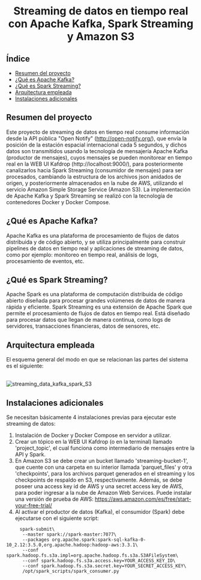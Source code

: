 <h1 align="center"> Streaming de datos en tiempo real con Apache Kafka, Spark Streaming y Amazon S3 </h1>

## Índice

- [Resumen del proyecto](#Resumen-del-proyecto)
- [¿Qué es Apache Kafka?](#qué-es-apache-kafka)
- [¿Qué es Spark Streaming?](#qué-es-spark-streaming)
- [Arquitectura empleada](#Arquitectura-empleada)
- [Instalaciones adicionales](#Instalaciones-adicionales)

## Resumen del proyecto
Este proyecto de streaming de datos en tiempo real consume información desde la API pública "Open Notify" (http://open-notify.org/), que envía la posición de la estación espacial internacional cada 5 segundos, y dichos datos son transmitidos usando la tecnología de mensajería Apache Kafka (productor de mensajes), cuyos mensajes se pueden monitorear en tiempo real en la WEB UI Kafdrop (http://localhost:9000/), para posteriormente canalizarlos hacia Spark Streaming (consumidor de mensajes) para ser procesados, cambiando la estructura de los archivos json anidados de origen, y posteriormente almacenados en la nube de AWS, utilizando el servicio Amazon Simple Storage Service (Amazon S3). La implementación de Apache Kafka y Spark Streaming se realizó con la tecnología de contenedores Docker y Docker Compose.

## ¿Qué es Apache Kafka?
Apache Kafka es una plataforma de procesamiento de flujos de datos distribuida y de código abierto, y se utiliza principalmente para construir pipelines de datos en tiempo real y aplicaciones de streaming de datos, como por ejemplo: monitoreo en tiempo real, análisis de logs, procesamiento de eventos, etc.

## ¿Qué es Spark Streaming?
Apache Spark es una plataforma de computación distribuida de código abierto diseñada para procesar grandes volúmenes de datos de manera rápida y eficiente. Spark Streaming es una extensión de Apache Spark que permite el procesamiento de flujos de datos en tiempo real. Está diseñado para procesar datos que llegan de manera continua, como logs de servidores, transacciones financieras, datos de sensores, etc.

## Arquitectura empleada
El esquema general del modo en que se relacionan las partes del sistema es el siguiente:
<br/><br/>

![streaming_data_kafka_spark_S3](https://github.com/Cris-Neumann/Streaming-data-with-Kafka-Spark-and-Amazon-S3/assets/99703152/6ac753d1-a994-4223-b315-69f56adcbf1c)

## Instalaciones adicionales
Se necesitan básicamente 4 instalaciones previas para ejecutar este streaming de datos:
  1. Instalación de Docker y Docker Compose en servidor a utilizar.
  2. Crear un tópico en la WEB UI Kafdrop (o en la terminal) llamado 'project_topic', el cual funciona como intermediario de mensajes entre la API y Spark.
  3. En Amazon S3 se debe crear un bucket llamado 'streaming-bucket-1', que cuente con una carpeta en su interior llamada 'parquet_files' y otra 'checkpoints', para los 
     archivos parquet generados en el streaming y los checkpoints de respaldo en S3, respectivamente. Además, se debe poseer una access key id de AWS y una
     secret access key de AWS, para poder ingresar a la nube de Amazon Web Services. Puede instalar una versión de prueba de AWS: https://aws.amazon.com/es/free/start-your-free-trial/
  5. Al activar el productor de datos (Kafka), el consumidor (Spark) debe ejecutarse con el siguiente script:
```
     spark-submit\
      --master spark://spark-master:7077\
      --packages org.apache.spark:spark-sql-kafka-0-10_2.12:3.5.0,org.apache.hadoop:hadoop-aws:3.3.1\
      --conf spark.hadoop.fs.s3a.impl=org.apache.hadoop.fs.s3a.S3AFileSystem\
      --conf spark.hadoop.fs.s3a.access.key=YOUR_ACCESS_KEY_ID\
      --conf spark.hadoop.fs.s3a.secret.key=YOUR_SECRET_ACCESS_KEY\
      /opt/spark_scripts/spark_consumer.py
```
